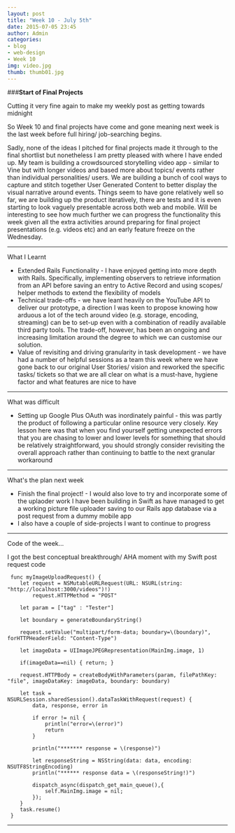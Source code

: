 ```yaml
---
layout: post
title: "Week 10 - July 5th"
date: 2015-07-05 23:45
author: Admin
categories:
- blog
- web-design
- Week 10
img: video.jpg
thumb: thumb01.jpg
---
```


###<b>Start of Final Projects</b>

Cutting it very fine again to make my weekly post as getting towards midnight

So Week 10 and final projects have come and gone meaning next week is the last week before full hiring/ job-searching begins.

Sadly, none of the ideas I pitched for final projects made it through to the final shortlist but nonetheless I am pretty pleased with where I have ended up.
My team is building a crowdsourced storytelling video app - similar to Vine but with longer videos and based more about topics/ events rather than individual personalities/ users. We are building a bunch of cool ways to capture and stitch together User Generated Content to better display the visual narrative around events.
Things seem to have gone relatively well so far, we are building up the product iteratively, there are tests and it is even starting to look vaguely presentable across both web and mobile.
Will be interesting to see how much further we can progress the functionality this week given all the extra activities around preparing for final project presentations (e.g. videos etc) and an early feature freeze on the Wednesday.

****

What I Learnt

* Extended Rails Functionality - I have enjoyed getting into more depth with Rails. Specifically, implementing observers to retrieve information from an API before saving an entry to Active Record and using scopes/ helper methods to extend the flexibility of models
* Technical trade-offs - we have leant heavily on the YouTube API to deliver our prototype, a direction I was keen to propose knowing how arduous a lot of the tech around video (e.g. storage, encoding, streaming) can be to set-up even with a combination of readily available third party tools. The trade-off, however, has been an ongoing and increasing limitation around the degree to which we can customise our solution.
* Value of revisiting and driving granularity in task development - we have had a number of helpful sessions as a team this week where we have gone back to our original User Stories/ vision and reworked the specific tasks/ tickets so that we are all clear on what is a must-have, hygiene factor and what features are nice to have

****

What was difficult

* Setting up Google Plus OAuth was inordinately painful - this was partly the product of following a particular online resource very closely. Key lesson here was that when you find yourself getting unexpected errors that you are chasing to lower and lower levels for something that should be relatively straightforward, you should strongly consider revisiting the overall approach rather than continuing to battle to the next granular workaround

****

What's the plan next week

* Finish the final project! - I would also love to try and incorporate some of the uplaoder work I have been building in Swift as have managed to get a working picture file uploader saving to our Rails app database via a post request from a dummy mobile app
* I also have a couple of side-projects I want to continue to progress

****

Code of the week...

I got the best conceptual breakthrough/ AHA moment with my Swift post request code

     func myImageUploadRequest() {
        let request = NSMutableURLRequest(URL: NSURL(string: "http://localhost:3000/videos")!)
            request.HTTPMethod = "POST"

        let param = ["tag" : "Tester"]

        let boundary = generateBoundaryString()

        request.setValue("multipart/form-data; boundary=\(boundary)", forHTTPHeaderField: "Content-Type")

        let imageData = UIImageJPEGRepresentation(MainImg.image, 1)

        if(imageData==nil) { return; }

        request.HTTPBody = createBodyWithParameters(param, filePathKey: "file", imageDataKey: imageData, boundary: boundary)

        let task = NSURLSession.sharedSession().dataTaskWithRequest(request) {
            data, response, error in

            if error != nil {
                println("error=\(error)")
                return
            }

            println("******* response = \(response)")

            let responseString = NSString(data: data, encoding: NSUTF8StringEncoding)
            println("****** response data = \(responseString!)")

            dispatch_async(dispatch_get_main_queue(),{
                self.MainImg.image = nil;
            });
        }
        task.resume()
     }
****
<!--more-->


[hampden]: https://github.com/jekyll/jekyll
